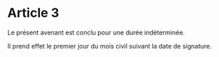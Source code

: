 # Article 3

Le présent avenant est conclu pour une durée indéterminée.

Il prend effet le premier jour du mois civil suivant la date de signature.

